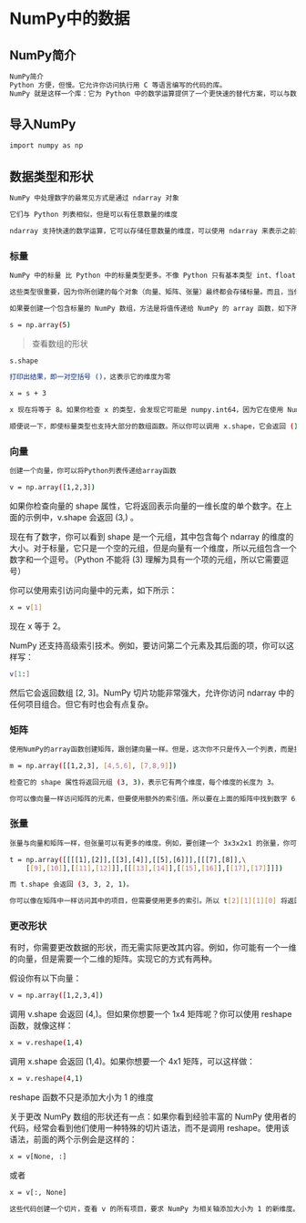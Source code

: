 # NumPy中的数据

## NumPy简介

```bash
NumPy简介
Python 方便，但慢。它允许你访问执行用 C 等语言编写的代码的库。
NumPy 就是这样一个库：它为 Python 中的数学运算提供了一个更快速的替代方案，可以与数字组高效搭配使用 - 如矩阵。
```

## 导入NumPy

```bash
import numpy as np
```

## 数据类型和形状

```bash
NumPy 中处理数字的最常见方式是通过 ndarray 对象

它们与 Python 列表相似，但是可以有任意数量的维度

ndarray 支持快速的数学运算，它可以存储任意数量的维度，可以使用 ndarray 来表示之前提到的任意数据类型：标量、向量、矩阵或张量
```

### 标量

```bash
NumPy 中的标量 比 Python 中的标量类型更多。不像 Python 只有基本类型 int、float 等，NumPy 可以让你指定有符号和无符号的类型以及不同的大小。因此，除了 Python 的 int，你可以使用 uint8、int8、uint16、int16 等类型。

这些类型很重要，因为你所创建的每个对象（向量、矩阵、张量）最终都会存储标量。而且，当你创建 NumPy 数组时，可以指定类型 - 但是数组中的每一项必须具有相同的类型。在这方面，NumPy 数组更像是 C 数组，而非 Python 列表。

如果要创建一个包含标量的 NumPy 数组，方法是将值传递给 NumPy 的 array 函数，如下所示：
```

```bash
s = np.array(5)
```

>查看数组的形状

```bash
s.shape
```

```bash
打印出结果，即一对空括号 ()，这表示它的维度为零
```

```bash
x = s + 3
```

```bash
x 现在将等于 8。如果你检查 x 的类型，会发现它可能是 numpy.int64，因为它在使用 NumPy 类型，而不是 Python 类型。

顺便说一下，即使标量类型也支持大部分的数组函数。所以你可以调用 x.shape，它会返回 ()，因为它的维度为零，即使它不是数组。如果你使用普通的 Python 标量来尝试，就会收到一个错误
```

### 向量

```bash
创建一个向量，你可以将Python列表传递给array函数
```

```bash
v = np.array([1,2,3])
```

如果你检查向量的 shape 属性，它将返回表示向量的一维长度的单个数字。在上面的示例中，v.shape 会返回 (3,) 。

现在有了数字，你可以看到 shape 是一个元组，其中包含每个 ndarray 的维度的大小。对于标量，它只是一个空的元组，但是向量有一个维度，所以元组包含一个数字和一个逗号。（Python 不能将 (3) 理解为具有一个项的元组，所以它需要逗号）

你可以使用索引访问向量中的元素，如下所示：

```bash
x = v[1]
```

现在 x 等于 2。

NumPy 还支持高级索引技术。例如，要访问第二个元素及其后面的项，你可以这样写：

```bash
v[1:]
```

然后它会返回数组 [2, 3]。NumPy 切片功能非常强大，允许你访问 ndarray 中的任何项目组合。但它有时也会有点复杂。

### 矩阵

```bash
使用NumPy的array函数创建矩阵，跟创建向量一样。但是，这次你不只是传入一个列表，而是提供列表的列表，其中每个列表代表一行。所以要创建一个包含数字 1 到 9 的 3x3矩阵
```

```bash
m = np.array([[1,2,3], [4,5,6], [7,8,9]])
```

```bash
检查它的 shape 属性将返回元组 (3, 3)，表示它有两个维度，每个维度的长度为 3。

你可以像向量一样访问矩阵的元素，但要使用额外的索引值。所以要在上面的矩阵中找到数字 6，你可以访问 m[1][2]
```

### 张量

```bash
张量与向量和矩阵一样，但张量可以有更多的维度。例如，要创建一个 3x3x2x1 的张量，你可以这样做：
```

```bash
t = np.array([[[[1],[2]],[[3],[4]],[[5],[6]]],[[[7],[8]],\
    [[9],[10]],[[11],[12]]],[[[13],[14]],[[15],[16]],[[17],[17]]]])
```

```bash
而 t.shape 会返回 (3, 3, 2, 1)。

你可以像在矩阵中一样访问其中的项目，但需要使用更多的索引。所以 t[2][1][1][0] 将返回 16。
```

### 更改形状

有时，你需要更改数据的形状，而无需实际更改其内容。例如，你可能有一个一维的向量，但是需要一个二维的矩阵。实现它的方式有两种。

假设你有以下向量：

```bash
v = np.array([1,2,3,4])
```

调用 v.shape 会返回 (4,)。但如果你想要一个 1x4 矩阵呢？你可以使用 reshape 函数，就像这样：

```bash
x = v.reshape(1,4)
```

调用 x.shape 会返回 (1,4)。如果你想要一个 4x1 矩阵，可以这样做：

```bash
x = v.reshape(4,1)
```

reshape 函数不只是添加大小为 1 的维度

关于更改 NumPy 数组的形状还有一点：如果你看到经验丰富的 NumPy 使用者的代码，经常会看到他们使用一种特殊的切片语法，而不是调用 reshape。使用该语法，前面的两个示例会是这样的：

```bash
x = v[None, :]
```

或者

```bash
x = v[:, None]
```

```bash
这些代码创建一个切片，查看 v 的所有项目，要求 NumPy 为相关轴添加大小为 1 的新维度。你现在看起来可能觉得很奇怪，但它是一种常见的技术，所以了解它没什么坏处。
```
